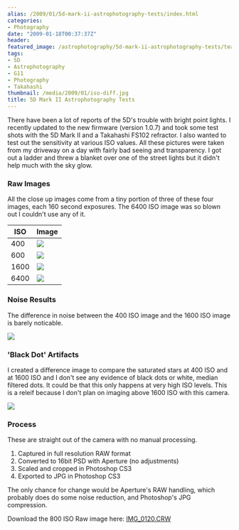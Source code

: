 ```yaml
---
alias: /2009/01/5d-mark-ii-astrophotography-tests/index.html
categories:
- Photography
date: "2009-01-18T00:37:37Z"
header:
featured_image: /astrophotography/5d-mark-ii-astrophotography-tests/teaser.jpg
tags:
- 5D
- Astrophotography
- G11
- Photography
- Takahashi
thumbnail: /media/2009/01/iso-diff.jpg
title: 5D Mark II Astrophotography Tests
---
```

There have been a lot of reports of the 5D's trouble with bright point lights. I recently updated to the new firmware (version 1.0.7) and took some test shots with the 5D Mark II and a Takahashi FS102 refractor. I also wanted to test out the sensitivity at various ISO values. All these pictures were taken from my driveway on a day with fairly bad seeing and transparency. I got out a ladder and threw a blanket over one of the street lights but it didn't help much with the sky glow.

### Raw Images

All the close up images come from a tiny portion of three of these four images, each 160 second exposures. The 6400 ISO image was so blown out I couldn't use any of it.

| ISO  | Image                                       |
| ---- | ------------------------------------------- |
| 400  | [![](160sec-400iso.jpg)](160sec-400iso.jpg) |
| 600  | [![](160sec-400iso.jpg)](160sec-400iso.jpg) |
| 1600 | [![](160sec-400iso.jpg)](160sec-400iso.jpg) |
| 6400 | [![](160sec-400iso.jpg)](160sec-400iso.jpg) |


### Noise Results

The difference in noise between the 400 ISO image and the 1600 ISO image is barely noticable.

![](iso-zoom-comparison.jpg)


### 'Black Dot' Artifacts

I created a difference image to compare the saturated stars at 400 ISO and at 1600 ISO and I don't see any evidence of black dots or white, median filtered dots. It could be that this only happens at very high ISO levels. This is a releif because I don't plan on imaging above 1600 ISO with this camera.


![](iso-diff.jpg)


### Process

These are straight out of the camera with no manual processing.


1. Captured in full resolution RAW format
1. Converted to 16bit PSD with Aperture (no adjustments)
1. Scaled and cropped in Photoshop CS3
1. Exported to JPG in Photoshop CS3

The only chance for change would be Aperture's RAW handling, which probably does do some noise reduction, and Photoshop's JPG compression.

Download the 800 ISO Raw image here: [IMG_0120.CRW](IMG_0120.CR2)

